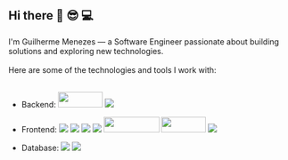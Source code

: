 ## Hi there 👋 :sunglasses: :computer:

 I'm Guilherme Menezes — a Software Engineer passionate about building solutions and exploring new technologies.
<br>
<br>
Here are some of the technologies and tools I work with:
<br>
<br>
- Backend:   <img src="https://img.shields.io/badge/nodejs-5FA04E?style=for-the-badge&logo=nodedotjs&logoColor=white" width="80" height="28" /> <img src="https://img.shields.io/badge/Express.js-404D59?style=for-the-badge"/>

- Frontend: <img src="https://img.shields.io/badge/JavaScript-323330?style=for-the-badge&logo=javascript&logoColor=F7DF1E"/>
 <img src="https://img.shields.io/badge/HTML5-E34F26?style=for-the-badge&logo=html5&logoColor=white"/> <img src="https://img.shields.io/badge/CSS3-1572B6?style=for-the-badge&logo=css3&logoColor=white"/> <img src="https://img.shields.io/badge/TypeScript-007ACC?style=for-the-badge&logo=typescript&logoColor=white" /> <img src="https://img.shields.io/badge/styledcomponents-DB7093?style=for-the-badge&logo=styled-components&logoColor=white" width="100" height="28"/> <img src="https://img.shields.io/badge/tailwindcss-06B6D4?style=for-the-badge&logo=TailwindCSS&logoColor=white" width="80" height="28"/> <img src="https://img.shields.io/badge/React-20232A?style=for-the-badge&logo=react&logoColor=61DAFB"/>

- Database: <img  src="https://img.shields.io/badge/MongoDB-4EA94B?style=for-the-badge&logo=mongodb&logoColor=white"/> <img src="https://img.shields.io/badge/mysql-4479A1?style=for-the-badge&logo=MySql&logoColor=white"/>



 


<br>
<br>

<br>
<br>
<br>



